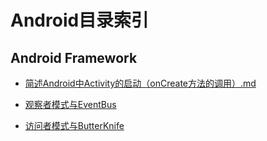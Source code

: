# Android目录索引

## Android Framework

* [简述Android中Activity的启动（onCreate方法的调用）.md](简述Android中Activity的启动（onCreate方法的调用）.md)

* [观察者模式与EventBus](观察者模式与EventBus.md)

* [访问者模式与ButterKnife](访问者模式与ButterKnife.md)
